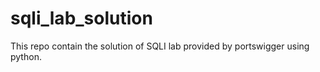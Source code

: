 # sqli_lab_solution
This repo contain the solution of SQLI lab provided by portswigger using python.
